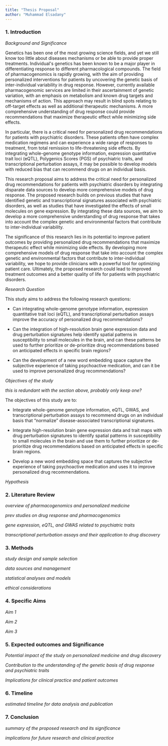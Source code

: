 ```yaml
---
title: "Thesis Proposal"
author: "Muhammad Elsadany"
---
```


### **1. Introduction**

*Background and Significance*

Genetics has been one of the most growing science fields, and yet we still know too little about diseases mechanisms or be able to provide proper treatments. Individual's genetics has been known to be a major player in differentiating response to different pharmacological compounds. The field of pharmacogenomics is rapidly growing, with the aim of providing personalized interventions for patients by uncovering the genetic basis of inter-individual variability in drug response. However, currently available pharmacogenomic services are limited in their ascertainment of genetic variation, with an emphasis on metabolism and known drug targets and mechanisms of action. This approach may result in blind spots relating to off-target effects as well as additional therapeutic mechanisms. A more comprehensive understanding of drug response could provide recommendations that maximize therapeutic effect while minimizing side effects.

In particular, there is a critical need for personalized drug recommendations for patients with psychiatric disorders. These patients often have complex medication regimens and can experience a wide range of responses to treatment, from total remission to life-threatening side effects. By integrating whole-genome genotype information, expression quantitative trait loci (eQTL), Polygenics Scores (PGS) of psychiatric traits, and transcriptional perturbation assays, it may be possible to develop models with reduced bias that can recommend drugs on an individual basis.

This research proposal aims to address the critical need for personalized drug recommendations for patients with psychiatric disorders by integrating disparate data sources to develop more comprehensive models of drug response. The proposed research builds on previous studies that have identified genetic and transcriptional signatures associated with psychiatric disorders, as well as studies that have investigated the effects of small molecules on gene expression. By integrating these data sources, we aim to develop a more comprehensive understanding of drug response that takes into account the complex genetic and environmental factors that contribute to inter-individual variability.

The significance of this research lies in its potential to improve patient outcomes by providing personalized drug recommendations that maximize therapeutic effect while minimizing side effects. By developing more comprehensive models of drug response that take into account the complex genetic and environmental factors that contribute to inter-individual variability, we hope to provide clinicians with a powerful tool for optimizing patient care. Ultimately, the proposed research could lead to improved treatment outcomes and a better quality of life for patients with psychiatric disorders.

*Research Question*

This study aims to address the following research questions:

* Can integrating whole-genome genotype information, expression quantitative trait loci (eQTL), and transcriptional perturbation assays improve the accuracy of personalized drug recommendations?

* Can the integration of high-resolution brain gene expression data and drug perturbation signatures help identify spatial patterns in susceptibility to small molecules in the brain, and can these patterns be used to further prioritize or de-prioritize drug recommendations based on anticipated effects in specific brain regions?

* Can the development of a new word embedding space capture the subjective experience of taking psychoactive medication, and can it be used to improve personalized drug recommendations?


*Objectives of the study* 

*this is redundant with the section above, probably only keep one?*

The objectives of this study are to:

* Integrate whole-genome genotype information, eQTL, GWAS, and transcriptional perturbation assays to recommend drugs on an individual basis that “normalize” disease-associated transcriptional signatures.

* Integrate high-resolution brain gene expression data and trait maps with drug perturbation signatures to identify spatial patterns in susceptibility to small molecules in the brain and use them to further prioritize or de-prioritize drug recommendations based on anticipated effects in specific brain regions.

* Develop a new word embedding space that captures the subjective experience of taking psychoactive medication and uses it to improve personalized drug recommendations.

*Hypothesis*



### **2. Literature Review**

*overview of pharmacogenomics and personalized medicine*


*prev studies on drug response and pharmacogenomics*


*gene expression, eQTL, and GWAS related to psychiatric traits*


*transcriptional perturbation assays and their application to drug discovery*



### **3. Methods**

*study design and sample selection*


*data sources and management*


*statistical analyses and models*

*ethical considerations*



### **4. Specific Aims**

*Aim 1*


*Aim 2*


*Aim 3*



### **5. Expected outcomes and Significance**

*Potential impact of the study on personalized medicine and drug discovery*


*Contribution to the understanding of the genetic basis of drug response and psychiatric traits*


*Implications for clinical practice and patient outcomes*



### **6. Timeline**

*estimated timeline for data analysis and publication*


### **7. Conclusion**

*summary of the proposed research and its significance*

*implications for future research and clinical practice*